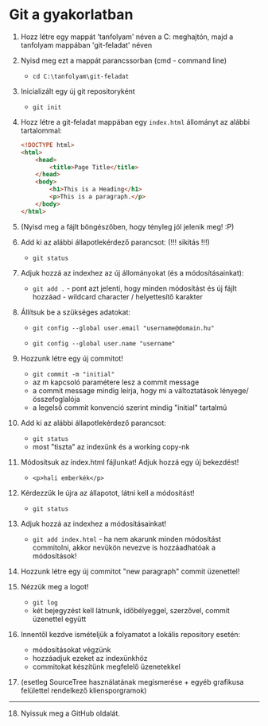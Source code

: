 # Git a gyakorlatban

1. Hozz létre egy mappát 'tanfolyam' néven a C: meghajtón, majd a tanfolyam mappában 'git-feladat' néven

2. Nyisd meg ezt a mappát parancssorban (cmd - command line)

   - `cd C:\tanfolyam\git-feladat`

3. Inicializált egy új git repositoryként

   - `git init`

4. Hozz létre a git-feladat mappában egy `index.html` állományt az alábbi tartalommal:

   ```html
   <!DOCTYPE html>
   <html>
       <head>
           <title>Page Title</title>
       </head>
       <body>
           <h1>This is a Heading</h1>	
           <p>This is a paragraph.</p>
       </body>
   </html>
   ```

5. (Nyisd meg a fájlt böngészőben, hogy tényleg jól jelenik meg! :P)

6. Add ki az alábbi állapotlekérdező parancsot: (!!! sikítás !!!)

   - `git status`

7. Adjuk hozzá az indexhez az új állományokat (és a módosításainkat): 

   - `git add .`  - pont azt jelenti, hogy minden módosítást és új fájlt hozzáad - wildcard character / helyettesítő karakter

8. Állítsuk be a szükséges adatokat:

   - `git config --global user.email "username@domain.hu"`

   - `git config --global user.name "username"`

9. Hozzunk létre egy új commitot!

   - `git commit -m "initial"`
   - az m kapcsoló paramétere lesz a commit message 
   - a commit message mindig leírja, hogy mi a változtatások lényege/összefoglalója
   - a legelső commit konvenció szerint mindig "initial" tartalmú

10. Add ki az alábbi állapotlekérdező parancsot: 

    - `git status`
    - most "tiszta" az indexünk és a working copy-nk

11. Módosítsuk az index.html fájlunkat! Adjuk hozzá egy új bekezdést!

    - `<p>hali emberkék</p>`

12. Kérdezzük le újra az állapotot, látni kell a módosítást!

    - `git status`

13. Adjuk hozzá az indexhez a módosításainkat!

    - `git add index.html` - ha nem akarunk minden módosítást commitolni, akkor nevükön nevezve is hozzáadhatóak a módosítások! 

14. Hozzunk létre egy új commitot "new paragraph" commit üzenettel!

15. Nézzük meg a logot!

    - `git log`
    - két bejegyzést kell látnunk, időbélyeggel, szerzővel, commit üzenettel együtt

16. Innentől kezdve ismételjük a folyamatot a lokális repository esetén:

    - módosításokat végzünk
    - hozzáadjuk ezeket az indexünkhöz
    - commitokat készítünk megfelelő üzenetekkel

17. (esetleg SourceTree használatának megismerése + egyéb grafikusa felülettel rendelkező kliensporgramok)

----
18. Nyissuk meg a GitHub oldalát. 

